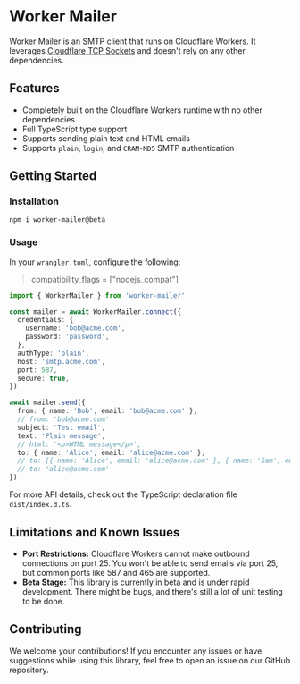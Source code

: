 # Worker Mailer

Worker Mailer is an SMTP client that runs on Cloudflare Workers. It leverages [Cloudflare TCP Sockets](https://developers.cloudflare.com/workers/runtime-apis/tcp-sockets/) and doesn't rely on any other dependencies.

## Features

- Completely built on the Cloudflare Workers runtime with no other dependencies
- Full TypeScript type support
- Supports sending plain text and HTML emails
- Supports `plain`, `login`, and `CRAM-MD5` SMTP authentication

## Getting Started

### Installation

```shell
npm i worker-mailer@beta
```

### Usage

In your `wrangler.toml`, configure the following:
>compatibility_flags = ["nodejs_compat"]

```typescript
import { WorkerMailer } from 'worker-mailer'

const mailer = await WorkerMailer.connect({
  credentials: {
    username: 'bob@acme.com',
    password: 'password',
  },
  authType: 'plain',
  host: 'smtp.acme.com',
  port: 587,
  secure: true,
})

await mailer.send({
  from: { name: 'Bob', email: 'bob@acme.com' },
  // from: 'bob@acme.com'
  subject: 'Test email',
  text: 'Plain message',
  // html: '<p>HTML message</p>',
  to: { name: 'Alice', email: 'alice@acme.com' },
  // to: [{ name: 'Alice', email: 'alice@acme.com' }, { name: 'Sam', email: 'sam@acme.com' }]
  // to: 'alice@acme.com'
})
```

For more API details, check out the TypeScript declaration file `dist/index.d.ts`.

## Limitations and Known Issues

- **Port Restrictions:** Cloudflare Workers cannot make outbound connections on port 25. You won't be able to send emails via port 25, but common ports like 587 and 465 are supported.
- **Beta Stage:** This library is currently in beta and is under rapid development. There might be bugs, and there's still a lot of unit testing to be done.

## Contributing

We welcome your contributions! If you encounter any issues or have suggestions while using this library, feel free to open an issue on our GitHub repository.

